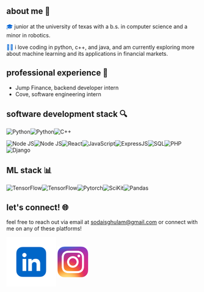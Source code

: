 


## about me 📘

<span style="color: #0366d6;">🎓</span> junior at the university of texas with a b.s. in computer science and a minor in robotics.

<span style="color: #0366d6;">👨‍💻</span> i love coding in python, c++, and java, and am currently exploring more about machine learning and its applications in financial markets.

## professional experience 💼
- Jump Finance, backend developer intern
- Cove, software engineering intern

## software development stack 🔍
![Python](https://img.shields.io/badge/python-3670A0?style=for-the-badge&logo=python&logoColor=ffdd54)![Python](https://img.shields.io/badge/C++-00599C?style=for-the-badge&logo=C%2B%2B&logoColor=white)![C++](https://img.shields.io/badge/Java-ED8B00?style=for-the-badge&logo=openjdk&logoColor=white)


<p></p>

![Node JS](https://img.shields.io/badge/node.js-6DA55F?style=for-the-badge&logo=node.js&logoColor=white)![Node JS](https://img.shields.io/badge/react-%2320232a.svg?style=for-the-badge&logo=react&logoColor=%2361DAFB)![React](https://shields.io/badge/JavaScript-F7DF1E?logo=JavaScript&logoColor=000&style=for-the-badge)![JavaScript](https://img.shields.io/badge/Express.js-404D59?style=for-the-badge)![ExpressJS](https://img.shields.io/badge/Microsoft_SQL_Server-CC2927?style=for-the-badge&logo=microsoft-sql-server&logoColor=white)![SQL](https://img.shields.io/badge/PHP-777BB4?style=for-the-badge&logo=php&logoColor=white)![PHP](https://img.shields.io/badge/Django-092E20?style=for-the-badge&logo=django&logoColor=white)![Django](https://img.shields.io/badge/Flask-000000?style=for-the-badge&logo=flask&logoColor=white)

## ML stack 📊
![TensorFlow](https://img.shields.io/badge/TensorFlow-FF6F00?style=for-the-badge&logo=tensorflow&logoColor=white)![TensorFlow](https://img.shields.io/badge/PyTorch-%23EE4C2C.svg?style=for-the-badge&logo=PyTorch&logoColor=white)![Pytorch](https://img.shields.io/badge/scikit--learn-%23F7931E.svg?style=for-the-badge&logo=scikit-learn&logoColor=white)![SciKit](https://img.shields.io/badge/pandas-%23150458.svg?style=for-the-badge&logo=pandas&logoColor=white)![Pandas](https://img.shields.io/badge/Matplotlib-%23ffffff.svg?style=for-the-badge&logo=Matplotlib&logoColor=black)


## let's connect! 🌐

feel free to reach out via email at sodaisghulam@gmail.com or connect with me on any of these platforms!
<p align="left">
<a href="https://www.linkedin.com/in/sodais-ghulam-3607612a2/" target="blank"><img align="center" src="https://github.com/OwaisGhulam/OwaisGhulam/blob/main/linkedin.jpeg" alt="LinkedIn" height="130" width="130" /></a>
<a href="https://www.instagram.com/sodaisnt/" target="blank"><img align="center" src="https://github.com/OwaisGhulam/OwaisGhulam/blob/main/Instagram_icon.png" alt="Instagram" height="80" width="80" /></a>
</p>


